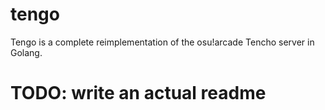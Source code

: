 # tengo
Tengo is a complete reimplementation of the osu!arcade Tencho server in Golang.

# TODO: write an actual readme